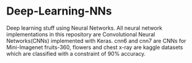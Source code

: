 # Deep-Learning-NNs
Deep learning stuff using Neural Networks.
All neural network implementations in this repository are Convolutional Neural Networks(CNNs) implemented with Keras.
cnn6 and cnn7 are CNNs for Mini-Imagenet
fruits-360, flowers and chest x-ray are kaggle datasets which are classified with a constraint of 90% accuracy.
